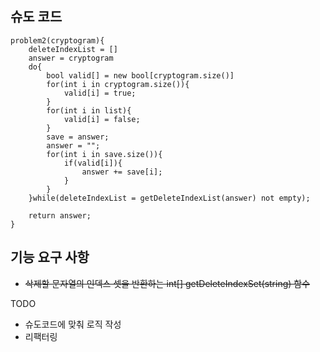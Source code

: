 ## 슈도 코드

```
problem2(cryptogram){
    deleteIndexList = []
    answer = cryptogram        
    do{
        bool valid[] = new bool[cryptogram.size()]
        for(int i in cryptogram.size()){
            valid[i] = true;
        }
        for(int i in list){
            valid[i] = false;
        }
        save = answer;
        answer = "";
        for(int i in save.size()){
            if(valid[i]){
                answer += save[i];
            }
        }
    }while(deleteIndexList = getDeleteIndexList(answer) not empty);
    
    return answer;
}
```

## 기능 요구 사항
- ~~삭제할 문자열의 인덱스 셋을 반환하는 int[] getDeleteIndexSet(string) 함수~~

TODO
- 슈도코드에 맞춰 로직 작성
- 리팩터링